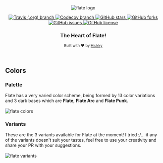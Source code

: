 <div align="center">
  <img alt="flate logo" src="https://raw.githubusercontent.com/hiukky/flate/f12ccc0b9eed8d7961b4b47e48bc92072237934b/packages/colors/assets/banner.svg"/>
</div>

<p align="center">
  <a href="https://travis-ci.org/github/hiukky/flate">
    <img alt="Travis (.org) branch" src="https://img.shields.io/travis/hiukky/flate/develop?color=%2323d18c&style=for-the-badge&colorA=1C1D27">
  </a>
  <a href="https://codecov.io/gh/hiukky/flate">
    <img alt="Codecov branch" src="https://img.shields.io/codecov/c/github/hiukky/flate/develop?color=%23ff5d8f&style=for-the-badge&colorA=1C1D27">
  </a>
  <a href="https://github.com/hiukky/flate/stargazers">
    <img alt="GitHub stars" src="https://img.shields.io/github/stars/hiukky/flate?color=%2300cecb&style=for-the-badge&colorA=1C1D27">
  </a>
  <a href="https://github.com/hiukky/flate/network">
    <img alt="GitHub forks" src="https://img.shields.io/github/forks/hiukky/flate?color=%23a29bfe&style=for-the-badge&colorA=1C1D27">
  </a>
  <a href="https://github.com/hiukky/flate/issues">
    <img alt="GitHub issues" src="https://img.shields.io/github/issues/hiukky/flate?style=for-the-badge&color=ffe066&colorA=1C1D27">
  </a>
  <a href="httdivs://github.com/hiukky/flate/blob/develop/LICENSE">
    <img alt="GitHub license" src="https://img.shields.io/github/license/hiukky/flate?color=%23eab464&style=for-the-badge&colorA=1C1D27" />
  </a>
</p>

<h3 align="center"> The Heart of Flate! </h3>

<p align="center">
  <sub>Built with ❤︎ by <a href="https://hiukky.com">Hiukky</a>
  <br/>
</p>

<br>

<h2> Colors </h2>

<h3>Palette</h3>
Flate has a very varied color scheme, being formed by 13 color variations and 3 dark bases which are <strong>Flate</strong>, <strong>Flate Arc</strong> and <strong>Flate Punk</strong>.

<div>
  <br>
  <img alt="flate colors" src="https://raw.githubusercontent.com/hiukky/flate/7590ad5c0cc7cc2c1b73de04aff5f04bda6187c0/packages/core/assets/colors.svg"/>
</div>

<h3> Variants </h3>
These are the 3 variants available for Flate at the moment! I tried :/... if any of the variants doesn't suit your tastes, feel free to use your creativity and share your PR with your suggestions.

<div>
  <br>
  <img alt="flate variants" src="https://raw.githubusercontent.com/hiukky/flate/7590ad5c0cc7cc2c1b73de04aff5f04bda6187c0/packages/core/assets/variants.svg"/>
</div>
